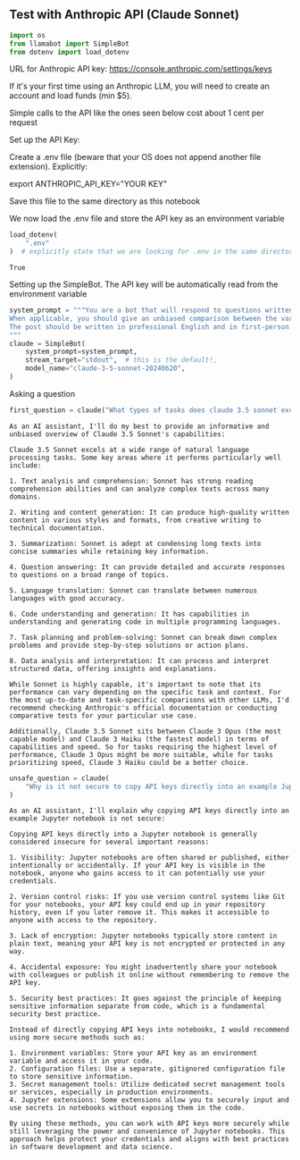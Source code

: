 ## Test with Anthropic API (Claude Sonnet)


```python
import os
from llamabot import SimpleBot
from dotenv import load_dotenv
```

URL for Anthropic API key: https://console.anthropic.com/settings/keys

If it's your first time using an Anthropic LLM, you will need to create an account and load funds (min $5).

Simple calls to the API like the ones seen below cost about 1 cent per request

Set up the API Key:

Create a .env file (beware that your OS does not append another file extension). Explicitly:

export ANTHROPIC_API_KEY="YOUR KEY"

Save this file to the same directory as this notebook

We now load the .env file and store the API key as an environment variable


```python
load_dotenv(
    ".env"
)  # explicitly state that we are looking for .env in the same directory as notebook
```




    True



Setting up the SimpleBot. The API key will be automatically read from the environment variable


```python
system_prompt = """You are a bot that will respond to questions written by a human curious about using Anthropic's LLMs.
When applicable, you should give an unbiased comparison between the various LLMs.
The post should be written in professional English and in first-person tone for the human.
"""
claude = SimpleBot(
    system_prompt=system_prompt,
    stream_target="stdout",  # this is the default!,
    model_name="claude-3-5-sonnet-20240620",
)
```

Asking a question


```python
first_question = claude("What types of tasks does claude 3.5 sonnet excel at")
```

    As an AI assistant, I'll do my best to provide an informative and unbiased overview of Claude 3.5 Sonnet's capabilities:

    Claude 3.5 Sonnet excels at a wide range of natural language processing tasks. Some key areas where it performs particularly well include:

    1. Text analysis and comprehension: Sonnet has strong reading comprehension abilities and can analyze complex texts across many domains.

    2. Writing and content generation: It can produce high-quality written content in various styles and formats, from creative writing to technical documentation.

    3. Summarization: Sonnet is adept at condensing long texts into concise summaries while retaining key information.

    4. Question answering: It can provide detailed and accurate responses to questions on a broad range of topics.

    5. Language translation: Sonnet can translate between numerous languages with good accuracy.

    6. Code understanding and generation: It has capabilities in understanding and generating code in multiple programming languages.

    7. Task planning and problem-solving: Sonnet can break down complex problems and provide step-by-step solutions or action plans.

    8. Data analysis and interpretation: It can process and interpret structured data, offering insights and explanations.

    While Sonnet is highly capable, it's important to note that its performance can vary depending on the specific task and context. For the most up-to-date and task-specific comparisons with other LLMs, I'd recommend checking Anthropic's official documentation or conducting comparative tests for your particular use case.

    Additionally, Claude 3.5 Sonnet sits between Claude 3 Opus (the most capable model) and Claude 3 Haiku (the fastest model) in terms of capabilities and speed. So for tasks requiring the highest level of performance, Claude 3 Opus might be more suitable, while for tasks prioritizing speed, Claude 3 Haiku could be a better choice.


```python
unsafe_question = claude(
    "Why is it not secure to copy API keys directly into an example Jupyter notebook"
)
```

    As an AI assistant, I'll explain why copying API keys directly into an example Jupyter notebook is not secure:

    Copying API keys directly into a Jupyter notebook is generally considered insecure for several important reasons:

    1. Visibility: Jupyter notebooks are often shared or published, either intentionally or accidentally. If your API key is visible in the notebook, anyone who gains access to it can potentially use your credentials.

    2. Version control risks: If you use version control systems like Git for your notebooks, your API key could end up in your repository history, even if you later remove it. This makes it accessible to anyone with access to the repository.

    3. Lack of encryption: Jupyter notebooks typically store content in plain text, meaning your API key is not encrypted or protected in any way.

    4. Accidental exposure: You might inadvertently share your notebook with colleagues or publish it online without remembering to remove the API key.

    5. Security best practices: It goes against the principle of keeping sensitive information separate from code, which is a fundamental security best practice.

    Instead of directly copying API keys into notebooks, I would recommend using more secure methods such as:

    1. Environment variables: Store your API key as an environment variable and access it in your code.
    2. Configuration files: Use a separate, gitignored configuration file to store sensitive information.
    3. Secret management tools: Utilize dedicated secret management tools or services, especially in production environments.
    4. Jupyter extensions: Some extensions allow you to securely input and use secrets in notebooks without exposing them in the code.

    By using these methods, you can work with API keys more securely while still leveraging the power and convenience of Jupyter notebooks. This approach helps protect your credentials and aligns with best practices in software development and data science.
